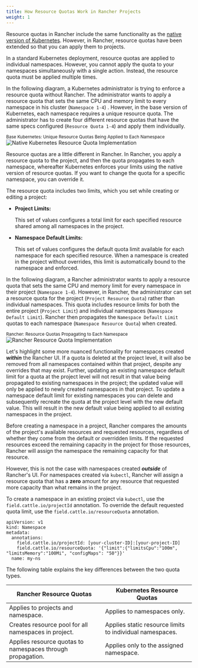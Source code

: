 ```yaml
---
title: How Resource Quotas Work in Rancher Projects
weight: 1
---
```


Resource quotas in Rancher include the same functionality as the [native version of Kubernetes](https://kubernetes.io/docs/concepts/policy/resource-quotas/). However, in Rancher, resource quotas have been extended so that you can apply them to projects.

In a standard Kubernetes deployment, resource quotas are applied to individual namespaces. However, you cannot apply the quota to your namespaces simultaneously with a single action. Instead, the resource quota must be applied multiple times.

In the following diagram, a Kubernetes administrator is trying to enforce a resource quota without Rancher. The administrator wants to apply a resource quota that sets the same CPU and memory limit to every namespace in his cluster (`Namespace 1-4`) . However, in the base version of Kubernetes, each namespace requires a unique resource quota. The administrator has to create four different resource quotas that have the same specs configured (`Resource Quota 1-4`) and apply them individually.

<sup>Base Kubernetes: Unique Resource Quotas Being Applied to Each Namespace</sup>
![Native Kubernetes Resource Quota Implementation](/img/kubernetes-resource-quota.svg)

Resource quotas are a little different in Rancher. In Rancher, you apply a resource quota to the project, and then the quota propagates to each namespace, whereafter Kubernetes enforces your limits using the native version of resource quotas. If you want to change the quota for a specific namespace, you can override it.

The resource quota includes two limits, which you set while creating or editing a project:
<a id="project-limits"></a>

- **Project Limits:**

    This set of values configures a total limit for each specified resource shared among all namespaces in the project.

- **Namespace Default Limits:**

    This set of values configures the default quota limit available for each namespace for each specified resource.
    When a namespace is created in the project without overrides, this limit is automatically bound to the namespace and enforced.

    
In the following diagram, a Rancher administrator wants to apply a resource quota that sets the same CPU and memory limit for every namespace in their project (`Namespace 1-4`). However, in Rancher, the administrator can set a resource quota for the project (`Project Resource Quota`) rather than individual namespaces. This quota includes resource limits for both the entire project (`Project Limit`) and individual namespaces (`Namespace Default Limit`). Rancher then propagates the `Namespace Default Limit` quotas to each namespace (`Namespace Resource Quota`) when created.

<sup>Rancher: Resource Quotas Propagating to Each Namespace</sup>
![Rancher Resource Quota Implementation](/img/rancher-resource-quota.png)

Let's highlight some more nuanced functionality for namespaces created **_within_** the Rancher UI. If a quota is deleted at the project level, it will also be removed from all namespaces contained within that project, despite any overrides that may exist. Further, updating an existing namespace default limit for a quota at the project level will not result in that value being propagated to existing namespaces in the project; the updated value will only be applied to newly created namespaces in that project. To update a namespace default limit for existing namespaces you can delete and subsequently recreate the quota at the project level with the new default value. This will result in the new default value being applied to all existing namespaces in the project.

Before creating a namespace in a project, Rancher compares the amounts of the project's available resources and requested resources, regardless of whether they come from the default or overridden limits.
If the requested resources exceed the remaining capacity in the project for those resources, Rancher will assign the namespace the remaining capacity for that resource.

However, this is not the case with namespaces created **_outside_** of Rancher's UI. For namespaces created via `kubectl`, Rancher
will assign a resource quota that has a **zero** amount for any resource that requested more capacity than what remains in the project.

To create a namespace in an existing project via `kubectl`, use the `field.cattle.io/projectId` annotation. To override the default
requested quota limit, use the `field.cattle.io/resourceQuota` annotation.
```
apiVersion: v1
kind: Namespace
metadata:
  annotations:
    field.cattle.io/projectId: [your-cluster-ID]:[your-project-ID]
    field.cattle.io/resourceQuota: '{"limit":{"limitsCpu":"100m", "limitsMemory":"100Mi", "configMaps": "50"}}'
  name: my-ns
```

The following table explains the key differences between the two quota types.

| Rancher Resource Quotas                                    | Kubernetes Resource Quotas                               |
| ---------------------------------------------------------- | -------------------------------------------------------- |
| Applies to projects and namespace.                         | Applies to namespaces only.                              |
| Creates resource pool for all namespaces in project.       | Applies static resource limits to individual namespaces. |
| Applies resource quotas to namespaces through propagation. | Applies only to the assigned namespace.
